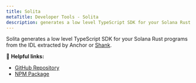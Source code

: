 ```yaml
---
title: Solita
metaTitle: Developer Tools - Solita
description: generates a low level TypeScript SDK for your Solana Rust programs
---
```


Solita generates a low level TypeScript SDK for your Solana Rust programs from the IDL extracted by Anchor
or [Shank](../shank).

🔗 **Helpful links:**

- [GitHub Repository](https://github.com/metaplex-foundation/solita)
- [NPM Package](https://www.npmjs.com/package/@metaplex-foundation/solita)
